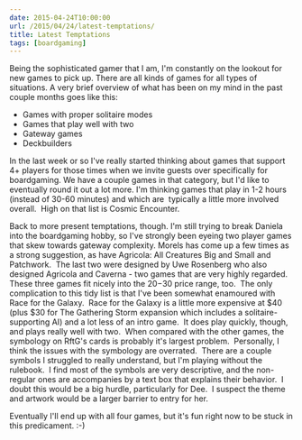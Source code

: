 ```yaml
---
date: 2015-04-24T10:00:00
url: /2015/04/24/latest-temptations/
title: Latest Temptations
tags: [boardgaming]
---
```


Being the sophisticated gamer that I am, I'm constantly on the lookout for new games to pick up.  There are all kinds of games for all types of situations.  A very brief overview of what has been on my mind in the past couple months goes like this:
<ul>
	<li>Games with proper solitaire modes</li>
	<li>Games that play well with two</li>
	<li>Gateway games</li>
	<li>Deckbuilders</li>
</ul>
In the last week or so I've really started thinking about games that support 4+ players for those times when we invite guests over specifically for boardgaming.  We have a couple games in that category, but I'd like to eventually round it out a lot more.  I'm thinking games that play in 1-2 hours (instead of 30-60 minutes) and which are  typically a little more involved overall.  High on that list is Cosmic Encounter.

Back to more present temptations, though.  I'm still trying to break Daniela into the boardgaming hobby, so I've strongly been eyeing two player games that skew towards gateway complexity.  Morels has come up a few times as a strong suggestion, as have Agricola: All Creatures Big and Small and Patchwork.  The last two were designed by Uwe Rosenberg who also designed Agricola and Caverna - two games that are very highly regarded.   These three games fit nicely into the $20-$30 price range, too.  The only complication to this tidy list is that I've been somewhat enamoured with Race for the Galaxy.  Race for the Galaxy is a little more expensive at $40 (plus $30 for The Gathering Storm expansion which includes a solitaire-supporting AI) and a lot less of an intro game.  It does play quickly, though, and plays really well with two.  When compared with the other games, the symbology on RftG's cards is probably it's largest problem.  Personally, I think the issues with the symbology are overrated.  There are a couple symbols I struggled to really understand, but I'm playing without the rulebook.  I find most of the symbols are very descriptive, and the non-regular ones are accompanies by a text box that explains their behavior.  I doubt this would be a big hurdle, particularly for Dee.  I suspect the theme and artwork would be a larger barrier to entry for her.

Eventually I'll end up with all four games, but it's fun right now to be stuck in this predicament. :-)